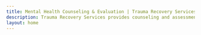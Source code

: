 ```yaml
---
title: Mental Health Counseling & Evaluation | Trauma Recovery Services | Albuquerque, NM
description: Trauma Recovery Services provides counseling and assessment to improve the mental health of children, teens & families in the Albuquerque, NM area.
layout: home
---
```

